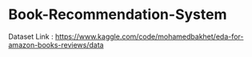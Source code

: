 # Book-Recommendation-System

Dataset Link : https://www.kaggle.com/code/mohamedbakhet/eda-for-amazon-books-reviews/data
